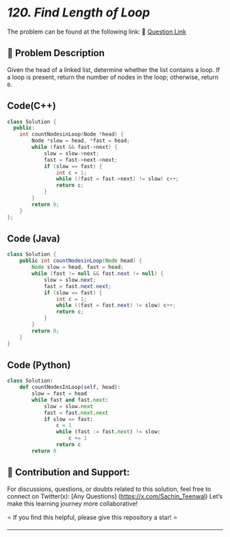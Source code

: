 # *120. Find Length of Loop*

The problem can be found at the following link: 🔗 [Question Link](https://www.geeksforgeeks.org/problems/find-length-of-loop/1)


## **🧩 Problem Description**

Given the head of a linked list, determine whether the list contains a loop. If a loop is present, return the number of nodes in the loop; otherwise, return `0`.


## Code(C++)
```cpp
class Solution {
  public:
    int countNodesinLoop(Node *head) {
        Node *slow = head, *fast = head;
        while (fast && fast->next) {
            slow = slow->next;
            fast = fast->next->next;
            if (slow == fast) {
                int c = 1;
                while ((fast = fast->next) != slow) c++;
                return c;
            }
        }
        return 0;
    }
};
```

## Code (Java)

```java
class Solution {
    public int countNodesinLoop(Node head) {
        Node slow = head, fast = head;
        while (fast != null && fast.next != null) {
            slow = slow.next;
            fast = fast.next.next;
            if (slow == fast) {
                int c = 1;
                while ((fast = fast.next) != slow) c++;
                return c;
            }
        }
        return 0;
    }
}
```

## Code (Python)

```python
class Solution:
    def countNodesInLoop(self, head):
        slow = fast = head
        while fast and fast.next:
            slow = slow.next
            fast = fast.next.next
            if slow == fast:
                c = 1
                while (fast := fast.next) != slow:
                    c += 1
                return c
        return 0
```



## 🎯 **Contribution and Support:**

For discussions, questions, or doubts related to this solution, feel free to connect on Twitter(x): [Any Questions] (https://x.com/Sachin_Teenwal) Let’s make this learning journey more collaborative!

⭐ If you find this helpful, please give this repository a star! ⭐

---
